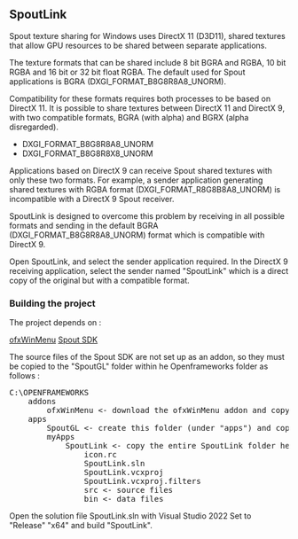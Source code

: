 ## SpoutLink

Spout texture sharing for Windows uses DirectX 11 (D3D11), shared textures that allow GPU resources to be shared between separate applications.

The texture formats that can be shared include 8 bit BGRA and RGBA, 10 bit RGBA and 16 bit or 32 bit float RGBA. The default used for Spout applications is BGRA (DXGI_FORMAT_B8G8R8A8_UNORM).

Compatibility for these formats requires both processes to be based on DirectX 11. It is possible to share textures between DirectX 11 and DirectX 9, with two compatible formats, BGRA (with alpha) and BGRX (alpha disregarded).

- DXGI_FORMAT_B8G8R8A8_UNORM
- DXGI_FORMAT_B8G8R8X8_UNORM

Applications based on DirectX 9 can receive Spout shared textures with only these two formats. For example, a sender application generating shared textures with RGBA format (DXGI_FORMAT_R8G8B8A8_UNORM) is incompatible with a DirectX 9 Spout receiver.

SpoutLink is designed to overcome this problem by receiving in all possible formats and sending in the default BGRA (DXGI_FORMAT_B8G8R8A8_UNORM) format which is compatible with DirectX 9.

Open SpoutLink, and select the sender application required. In the DirectX 9 receiving application, select the sender named "SpoutLink" which is a direct copy of the original but with a compatible format.

### Building the project

The project depends on :

[ofxWinMenu](https://github.com/leadedge/ofxWinMenu)
[Spout SDK](https://github.com/leadedge/Spout2/tree/master/SPOUTSDK/SpoutGL)

The source files of the Spout SDK are not set up as an addon, so they must be copied to the "SpoutGL" folder within he Openframeworks folder as follows :

<pre>
C:\OPENFRAMEWORKS
	addons
		ofxWinMenu <- download the ofxWinMenu addon and copy to the addons folder
	apps
		SpoutGL <- create this folder (under "apps") and copy the SpoutGL source files into it
		myApps
			SpoutLink <- copy the entire SpoutLink folder here (under "apps\myApps")
				icon.rc
				SpoutLink.sln
				SpoutLink.vcxproj
				SpoutLink.vcxproj.filters
				src <- source files
				bin <- data files
</pre>

Open the solution file SpoutLink.sln with Visual Studio 2022
Set to "Release" "x64" and build "SpoutLink".



